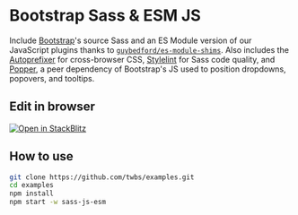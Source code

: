 # Bootstrap Sass & ESM JS

Include [Bootstrap](https://getbootstrap.com)'s source Sass and an ES Module version of our JavaScript plugins thanks to [`guybedford/es-module-shims`](https://github.com/guybedford/es-module-shims). Also includes the [Autoprefixer](https://github.com/postcss/autoprefixer) for cross-browser CSS, [Stylelint](https://stylelint.io) for Sass code quality, and [Popper](https://popper.js.org), a peer dependency of Bootstrap's JS used to position dropdowns, popovers, and tooltips.

## Edit in browser

[![Open in StackBlitz](https://developer.stackblitz.com/img/open_in_stackblitz.svg)](https://stackblitz.com/github/twbs/examples/tree/main/packages/sass-js-esm?file=index.html)

## How to use

```sh
git clone https://github.com/twbs/examples.git
cd examples
npm install
npm start -w sass-js-esm
```
